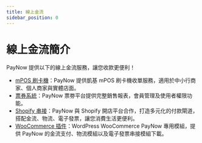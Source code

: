 ```yaml
---
title: 線上金流
sidebar_position: 0
---
```

# 線上金流簡介

PayNow 提供以下的線上金流服務，讓您收款更便利！
<!-- 快速付款連結 -->
- [mPOS 刷卡機](./mpos)：PayNow 提供凱基 mPOS 刷卡機收單服務，適用於中小行商家、個人商家與實體店面。
- [票券系統](./eticket)：PayNow 票劵平台提供完整銷售報表，會員管理及使用者權限功能。
- [Shopify 串接](./shopify)：PayNow 與 Shopify 開店平台合作，打造多元化的付款閘道，搭配金流、物流、電子發票，讓您消費生活更便利。
- [WooCommerce 插件](https://paynow.yangsheep.art/Documentation)：WordPress WooCommerce PayNow 專用模組，提供 PayNow 的金流支付、物流模組以及電子發票串接模組下載。

<!-- @TODO WooCommerce 文件需要整合到 VuePress，不過可以放後面一點，先用 PayNow 目前的即可 -->